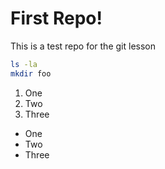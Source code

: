 # First Repo!

This is a test repo for the git lesson

```bash
ls -la
mkdir foo
```

1. One
2. Two
3. Three

- One
- Two
- Three

